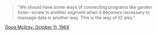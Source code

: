 > "We should have some ways of connecting programs like garden hose--screw in
> another segment when it becomes necessary to massage data in
> another way. This is the way of IO also."

[Doug McIlroy. October 11, 1964](http://cm.bell-labs.com/who/dmr/mdmpipe.html)
